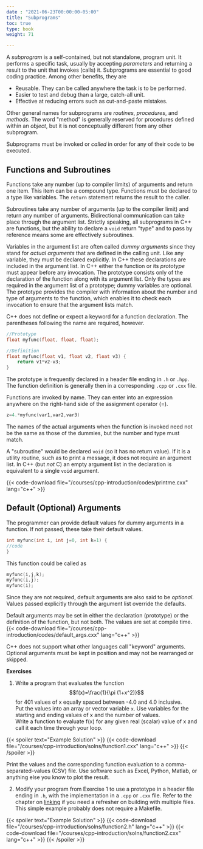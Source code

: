 ```yaml
---
date : "2021-06-23T00:00:00-05:00"
title: "Subprograms"
toc: true
type: book
weight: 71

---
```


A _subprogram_ is a self-contained, but not standalone, program unit.  It performs a specific task, usually by accepting _parameters_ and returning a result to the unit that invokes (calls) it.
Subprograms are essential to good coding practice.  Among other benefits, they are
  * Reusable.  They can be called anywhere the task is to be performed.
  * Easier to test and debug than a large, catch-all unit.
  * Effective at reducing errors such as cut-and-paste mistakes.

Other general names for subprograms are _routines_, _procedures_, and _methods_. The word "method" is generally reserved for procedures defined within an _object_, but it is not conceptually different from any other subprogram. 

Subprograms must be invoked or _called_ in order for any of their code to be executed.  

## Functions and Subroutines

Functions take any number (up to compiler limits) of arguments and return one item.  This item can be a compound type.
Functions must be declared to a type like variables.  The `return` statement returns the result to the caller.

Subroutines take any number of arguments (up to the compiler limit) and return any number of arguments.  Bidirectional communication can take place through the argument list.  Strictly speaking, all subprograms in C++ are functions, but the ability to declare a `void` return "type" and to pass by reference means some are effectively subroutines. 

Variables in the argument list are often called _dummy arguments_ since they stand for _actual arguments_ that are defined in the calling unit.  Like any variable, they must be declared explicitly.  In C++ these declarations are included in the argument list.  In C++ either the function or its _prototype_ must appear before any invocation.  The prototype consists only of the declaration of the function along with its argument list.  Only the types are required in the argument list of a prototype; dummy variables are optional.  The prototype provides the compiler with information about the number and type of arguments to the function, which enables it to check each invocation to ensure that the argument lists match.

C++ does not define or expect a keyword for a function declaration. The parentheses following the name are required, however.

```c++
//Prototype
float myfunc(float, float, float);

//Definition
float myfunc(float v1, float v2, float v3) {
    return v1*v2-v3;
}
```
The prototype is frequently declared in a header file ending in `.h` or `.hpp`. The function definition is generally then in a corresponding `.cpp` or `.cxx` file. 

Functions are invoked by name.  They can enter into an expression anywhere on the right-hand side of the assignment operator (=).
```c++
z=4.*myfunc(var1,var2,var3)
```
The names of the actual arguments when the function is invoked need not be the same as those of the dummies, but the number and type must match.

A "subroutine" would be declared `void` (so it has no return value).  If it is a utility routine, such as to print a message, it does not require an argument list.  In C++ (but _not_ C) an empty argument list in the declaration is equivalent to a single `void` argument.

{{< code-download file="/courses/cpp-introduction/codes/printme.cxx" lang="c++" >}}

## Default (Optional) Arguments

The programmer can provide default values for dummy arguments in a function.  If not passed, these take their default values.

```c++
int myfunc(int i, int j=0, int k=1) {
//code
}
```
This function could be called as
```c++
myfunc(i,j,k);
myfunc(i,j);
myfunc(i);
```
Since they are not required, default arguments are also said to be _optional_.  Values passed explicitly through the argument list override the defaults.

Default arguments may be set in either the declaration (prototype) or the definition of the function, but not both.  The values are set at compile time.
{{< code-download file="/courses/cpp-introduction/codes/default_args.cxx" lang="c++" >}}

C++ does not support what other languages call "keyword" arguments. Optional arguments must be kept in position and may not be rearranged or skipped.

**Exercises**

1. Write a program that evaluates the function
$$f(x)=\frac{1}{\pi (1+x^2)}$$
for 401 values of x equally spaced between -4.0 and 4.0 inclusive.  
Put the values into an array or vector variable `x`.  Use variables for the starting and ending values of x and the number of values.  
Write a function to evaluate f(x) for any given real (scalar) value of x and call it each time through your loop.

{{< spoiler text="Example Solution" >}}
{{< code-download file="/courses/cpp-introduction/solns/function1.cxx" lang="c++" >}}
{{< /spoiler >}}

Print the values and the corresponding function evaluation to a comma-separated-values (CSV) file.  Use software such as Excel, Python, Matlab, or anything else you know to plot the result.

2. Modify your program from Exercise 1 to use a prototype in a header file ending in `.h`, with the implementation in a `.cpp` or `.cxx` file.  Refer to the chapter on [linking](/courses/cpp-introduction/linkers_libraries) if you need a refresher on building with multiple files.  This simple example probably does not require a Makefile.

{{< spoiler text="Example Solution" >}}
{{< code-download file="/courses/cpp-introduction/solns/function2.h" lang="c++" >}}
{{< code-download file="/courses/cpp-introduction/solns/function2.cxx" lang="c++" >}}
{{< /spoiler >}}

